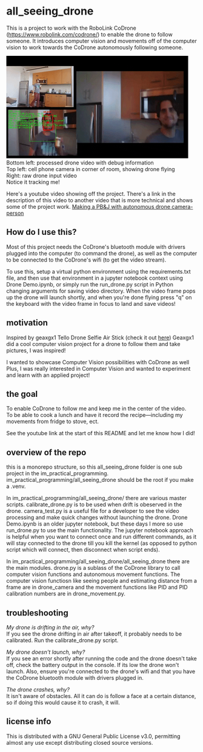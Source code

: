 # all_seeing_drone
This is a project to work with the RoboLink CoDrone (https://www.robolink.com/codrone/) to enable the drone to follow someone. It introduces computer vision and movements off of the computer vision to work towards the CoDrone autonomously following someone.

![Demo of Autonomous Drone](drone.gif)  
Bottom left: processed drone video with debug information  
Top left: cell phone camera in corner of room, showing drone flying  
Right: raw drone input video  
Notice it tracking me!

Here's a youtube video showing off the project. There's a link in the description of this video to another video that is more technical and shows some of the project work.
[Making a PB&J with autonomous drone camera-person](https://www.youtube.com/watch?v=P_NQB7phWnQ&t)

## How do I use this?
Most of this project needs the CoDrone's bluetooth module with drivers plugged into the computer (to command the drone), as well as the computer to be connected to the CoDrone's wifi (to get the video stream).  

To use this, setup a virtual python environment using the requirements.txt file, and then use that environment in a jupyter notebook context using Drone Demo.ipynb, or simply run the run_drone.py script in Python changing arguments for saving video directory. When the video frame pops up the drone will launch shortly, and when you're done flying press "q" on the keyboard with the video frame in focus to land and save videos!

## motivation
Inspired by geaxgx1 Tello Drone Selfie Air Stick (check it out [here](https://www.youtube.com/watch?v=RHRQoaqQIgo))
Geaxgx1 did a cool computer vision project for a drone to follow them and take pictures, I was inspired!  

I wanted to showcase Computer Vision possibilities with CoDrone as well
Plus, I was really interested in Computer Vision and wanted to experiment and learn with an applied project!  

## the goal
To enable CoDrone to follow me and keep me in the center of the video.  
To be able to cook a lunch and have it record the recipe—including my movements from fridge to stove, ect.  

See the youtube link at the start of this README and let me know how I did!

## overview of the repo
this is a monorepo structure, so this all_seeing_drone folder is one sub project in the im_practical_programming. im_practical_programming/all_seeing_drone should be the root if you make a .venv.  

In im_practical_programming/all_seeing_drone/ there are various master scripts. calibrate_drone.py is to be used when drift is obeserved in the drone. camera_test.py is a useful file for a developer to see the video processing and make quick changes without launching the drone.
Drone Demo.ipynb is an older jupyter notebook, but these days I more so use run_drone.py to use the main functionality. The jupyter notebook approach is helpful when you want to connect once and run different commands, as it will stay connected to the drone till you kill the kernel (as opposed to python script which will connect, then disconnect when script ends).  

In im_practical_programming/all_seeing_drone/all_seeing_drone there are the main modules. drone.py is a sublass of the CoDrone library to call computer vision functions and autonomous movement functions. The computer vision functiosn like seeing people and estimating distance from a frame are in drone_camera and the movement functions like PID and PID calibration numbers are in drone_movement.py.



## troubleshooting
*My drone is drifting in the air, why?*  
If you see the drone drifting in air after takeoff, it probably needs to be calibrated. Run the calibrate_drone.py script.

*My drone doesn't launch, why?*  
If you see an error shortly after running the code and the drone doesn't take off, check the battery output in the console. If its low the drone won't launch. Also, ensure you're connected to the drone's wifi and that you have the CoDrone bluetooth module with drivers plugged in.

*The drone crashes, why?*  
It isn't aware of obstacles. All it can do is follow a face at a certain distance, so if doing this would cause it to crash, it will.  

## license info
This is distributed with a GNU General Public License v3.0, permitting almost any use except distributing closed source versions.